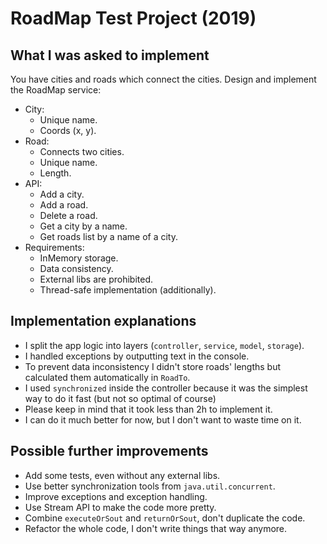 # RoadMap Test Project (2019)

## What I was asked to implement

You have cities and roads which connect the cities. Design and implement the RoadMap service:
- City:
  - Unique name.
  - Coords (x, y).
- Road:
  - Connects two cities.
  - Unique name.
  - Length.
- API:
  - Add a city.
  - Add a road.
  - Delete a road.
  - Get a city by a name.
  - Get roads list by a name of a city.
- Requirements:
  - InMemory storage.
  - Data consistency.
  - External libs are prohibited.
  - Thread-safe implementation (additionally).

## Implementation explanations

- I split the app logic into layers (`controller`, `service`, `model`, `storage`).
- I handled exceptions by outputting text in the console.
- To prevent data inconsistency I didn't store roads' lengths but calculated them automatically in `RoadTo`.
- I used `synchronized` inside the controller because it was the simplest way to do it fast 
(but not so optimal of course)
- Please keep in mind that it took less than 2h to implement it.
- I can do it much better for now, but I don't want to waste time on it.

## Possible further improvements

- Add some tests, even without any external libs.
- Use better synchronization tools from `java.util.concurrent`.
- Improve exceptions and exception handling.
- Use Stream API to make the code more pretty.
- Combine `executeOrSout` and `returnOrSout`, don't duplicate the code.
- Refactor the whole code, I don't write things that way anymore.
